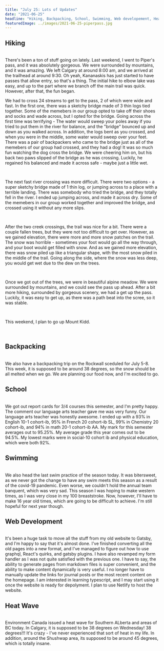 ```yaml
---
title: "July 25: Lots of Updates"
date: "2021-06-25"
headline: "Hiking, Backpacking, School, Swimming, Web developement, Heat wave"
featuredImage: ../images/2021-06-25-piperpass.jpg
---
```


## Hiking  
<br>
There's been a ton of stuff going on lately. Last weekend, I went to Piper's pass, and it was absolutely gorgeous. We were surrounded by mountains, and it was amazing. We left Calgary at around 8:00 am, and we arrived at the trailhead at around 9:30. Oh yeah, Kananaskis has just started to have passes that allow entry, so that's a thing. The initial hike to elbow lake was easy, and up to the part where we branch off the main trail was quick. However, after that, the fun began.  

<br>

We had to cross 24 streams to get to the pass, 2 of which were wide and fast. In the first one, there was a sketchy bridge made of 3 thin logs tied together. Some of the memebers in our group opted to take off their shoes and socks and wade across, but I opted for the bridge. Going across the first time was terrifying - The water would sweep your poles away if you tried to put them in the river for balance, and the "bridge" bounced up and down as you walked across. In addition, the logs bent as you crossed, and when you were in the middle, some water would sweep over your feet. There was a pair of backpackers who came to the bridge just as all of the memebers of our group had crossed, and they had a dog! It was so much fun watching the dog cross the bridge. We were cheering him on, but his back two paws slipped of the bridge as he was crossing. Luckily, he regained his balanced and made it across safe - maybe just a little wet.  

<br>

The next fast river crossing was more difficult. There were two options - a super sketchy bridge made of 1 thin log, or jumping across to a place with a terrible landing. There was somebody who tried the bridge, and they totally fell in the river. I ended up jumping across, and made it across dry. Some of the memebers in our group worked together and improved the bridge, and crossed using it without any more slips.  

<br>

After the two creek crossings, the trail was nice for a bit. There were a couple fallen trees, but they were not too difficult to get over. However, as we gained elevation, there were more and more snow patches on the trail. The snow was horrible - sometimes your foot would go all the way through, and your boot would get filled with snow. And as we gained more elevation, there was snow piled up like a triangular shape, with the most snow piled in the middle of the trail. Going along the side, where the snow was less deep, you would get wet due to the dew on the trees.  

<br>

Once we got out of the trees, we were in beautiful alpine meadow. We were surrounded by mountains, and we could see the pass up ahead. After a bit more hiking, surrounded by gorgeous scenery, we had a get up the pass. Luckily, it was easy to get up, as there was a path beat into the scree, so it was stable.  

<br>

This weekend, I plan to go up Mount Kidd.  

<br>

## Backpacking  
<br>
We also have a backpacking trip on the Rockwall sceduled for July 5-8. This week, it is supposed to be around 38 degrees, so the snow should be all melted when we go. We are planning our food now, and I'm excited to go.  

<br>

## School  
<br>
We got out report cards for 3/4 courses this semester, and I'm pretty happy. The comment our language arts teacher gave me was very funny. Our language arts teacher was honestly awesome. I ended up with a 93% in English 10-1 cohort-ib, 95% in French 20 cohort-ib SL, 99% in Chemistry 20 cohort-ib, and 94% in math 20-1 cohort-ib AA. My mark for this semester averages out to 95.25%. My average grade this year comes out to be 94.5%. My lowest marks were in social-10 cohort ib and physical education, which were both 92%.  
<br>

## Swimming  
<br>
We also head the last swim practice of the season today. It was bitersweet, as we never got the change to have any swim meets this season as a result of the covid-19 pandemic. Even worse, we couldn't hold the annual team banquent, which was very sad. This season I was hoping to make western times, as I was very close in my 100 breaststroke. Now, however, I'll have to make 16 year old times, which are going to be difficult to achieve. I'm still hopeful for next year though.   
<br>  

## Web Development  
<br>
It's been a huge task to move all the stuff from my old website to Gatsby, and I'm happy to say that it's almost done. I've finished converting all the old pages into a new format, and I've managed to figure out how to use graphql, React's quirks, and gatsby plugins. I have also revamped my form handler as I was not quite satisfied with the previous one. I have to say, the ability to generate pages from markdown files is super convenient, and the ability to make content dynamically is very useful. I no longer have to manually update the links for journal posts or the most recent content on the homepage. I am interested in learning typescript, and I may start using it once the website is ready for depolyment. I plan to use Netlify to host the website.   
<br>  

## Heat Wave  
<br>
Environment Canada issued a heat wave for Southern ALberta and areas of BC today. In Calgary, it is supposed to be 38 degrees on Wednesday! 38 degrees!!! It's crazy - I've never experienced that sort of heat in my life. In addition, around the Shushwap area, its supposed to be around 45 degrees, which is totally insane. 
